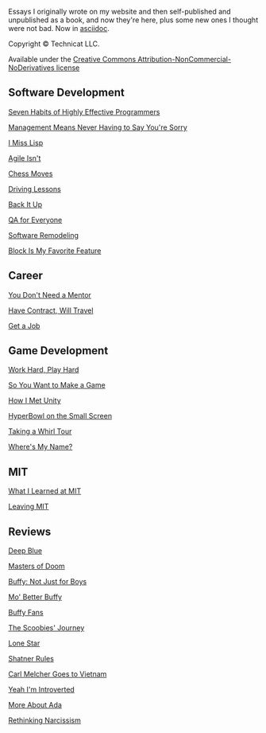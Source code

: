 Essays I originally wrote on my website and then self-published and unpublished as a book, and now they're here, plus some new ones I thought were not bad.
Now in [asciidoc](https://gist.github.com/dcode/0cfbf2699a1fe9b46ff04c41721dda74).

Copyright &copy; Technicat LLC.

Available under the [Creative Commons Attribution-NonCommercial-NoDerivatives license](https://creativecommons.org/licenses/by-nc-nd/4.0/)

## Software Development

[Seven Habits of Highly Effective Programmers](software/sevenhabitsofhighlyeffectiveprogrammers.adoc)

[Management Means Never Having to Say You're Sorry](software/managementmeansneverhavingtosayyouresorry.adoc)

[I Miss Lisp](software/imisslisp.adoc)

[Agile Isn't](software/agileisnt.adoc)

[Chess Moves](software/chessmoves.adoc)

[Driving Lessons](software/drivinglessons.adoc)

[Back It Up](software/backitup.adoc)

[QA for Everyone](software/qaforeveryone.adoc)

[Software Remodeling](software/softwareremodeling.adoc)

[Block Is My Favorite Feature](software/blockismyfavoritefeature.adoc)

## Career

[You Don't Need a Mentor](software/youdontneedamentor.adoc)

[Have Contract, Will Travel](software/havecontractwilltravel.adoc)

[Get a Job](software/getajob.adoc)


## Game Development

[Work Hard, Play Hard](gamedev/workandplay.adoc)

[So You Want to Make a Game](gamedev/soyouwanttomakeagame.adoc)

[How I Met Unity](gamedev/howimetunity.adoc)

[HyperBowl on the Small Screen ](gamedev/hyperbowlonthesmallscreen.adoc)

[Taking a Whirl Tour](gamedev/takingawhirltour.adoc)

[Where's My Name?](gamedev/wheresmyname.adoc)

## MIT

[What I Learned at MIT](mit/whatilearnedatmit.adoc)

[Leaving MIT](mit/leavingmit.adoc)

## Reviews

[Deep Blue](reviews/deepblue.adoc)

[Masters of Doom](reviews/mastersofdoom.adoc)

[Buffy: Not Just for Boys](reviews/buffynotjustforboys.adoc)

[Mo' Better Buffy](reviews/betterbuffy.adoc)

[Buffy Fans](reviews/buffyfans.adoc)

[The Scoobies' Journey](reviews/scoobies.adoc)

[Lone Star](reviews/whoknewtexansweresodeep.adoc)

[Shatner Rules](reviews/shatnerrules.adoc)

[Carl Melcher Goes to Vietnam](reviews/carlmelcher.adoc)

[Yeah I'm Introverted](reviews/yeahimintroverted.adoc)

[More About Ada](reviews/moreaboutada.adoc)

[Rethinking Narcissism](reviews/rethinkingnarcissism.adoc)


